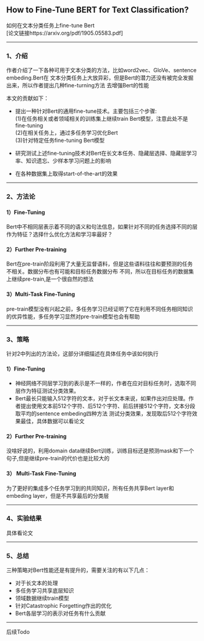 ##  How to Fine-Tune BERT for Text Classification?  
如何在文本分类任务上fine-tune Bert  
[论文链接https://arxiv.org/pdf/1905.05583.pdf] 

-------- 
### 1、介绍  
作者介绍了一下各种可用于文本分类的方法，比如word2vec、GloVe、sentence embeding.Bert在
文本分类任务上大放异彩，但是Bert的潜力还没有被完全发掘出来，所以作者提出几种fine-turning方法
去增强Bert的性能
    
本文的贡献如下：  
- 提出一种针对Bert的通用fine-tune技术。主要包括三个步骤:   
(1)在任务相关或者领域相关的训练集上继续train Bert模型，注意此处不是fine-tuning   
(2)在相关任务上，通过多任务学习优化Bert   
(3)针对特定任务fine-tuning Bert模型    

- 研究测试上述fine-tuning技术对Bert在长文本任务、隐藏层选择、隐藏层学习率、知识遗忘、少样本学习问题上的影响  

- 在各种数据集上取得start-of-the-art的效果  

------
### 2、方法论  
#### 1）Fine-Tuning 
Bert中不相同层表示着不同的语义和句法信息，如果针对不同的任务选择不同的层作为特征？选择什么优化方法和学习率最好？  
#### 2）Further Pre-training 
Bert在pre-train阶段利用了大量无监督语料，但是这些语料往往和要预测的任务不相关。数据分布也有可能和目标任务数据分布
不同，所以在目标任务的数据集上继续pre-train,是一个很自然的想法  
#### 3）Multi-Task Fine-Tuning  
pre-train模型没有兴起之前，多任务学习已经证明了它在利用不同任务相同知识的优异性能，多任务学习显然对pre-train模型也会有帮助  

-----
### 3、策略  
针对2中列出的方法论，这部分详细描述在具体任务中该如何执行  
#### 1）Fine-Tuning  
- 神经网络不同层学习到的表示是不一样的，作者在应对目标任务时，选取不同层作为特征测试分类效果。  
- Bert最长只能输入512字符的文本，对于长文本来说，如果作出对应处理。作者提出使用文本前512个字符、后512个字符、前后拼接512个字符，文本分段取平均的sentence embeding四种方法
测试分类效果，发现取后512个字符效果最佳，具体数据可以看论文  

#### 2）Further Pre-training  
没啥好说的，利用domain data继续Bert训练，训练目标还是预测mask和下一个句子,但是继续pre-train的代价也是比较大的    

#### 3） Multi-Task Fine-Tuning  
为了更好的集成多个任务学习到的共同知识，所有任务共享Bert layer和embeding layer，但是不共享最后的分类层  

------

### 4、实验结果  
具体看论文

------

### 5、总结  
三种策略对Bert性能还是有提升的，需要关注的有以下几点：
- 对于长文本的处理  
- 多任务学习共享底层知识  
- 领域数据继续train模型  
- 针对Catastrophic Forgetting作出的优化 
- Bert各层学习的表示对任务有什么贡献   

-----  
后续Todo

